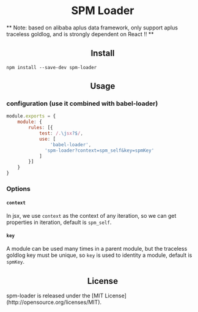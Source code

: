 <div align="center">
<h1>SPM Loader</h1>
</div>

** Note: based on alibaba aplus data framework, only support aplus traceless goldlog, and is strongly dependent on React !! **  

<h2 align="center">Install</h2>

```
npm install --save-dev spm-loader
```

<h2 align="center">Usage</h2>

### configuration (use it combined with babel-loader)
```js
module.exports = {
	module: {
    	rules: [{
        	test: /.\jsx?$/,
            use: [
            	'babel-loader',
              'spm-loader?context=spm_self&key=spmKey'
            ]
        }]
    }
}
```

### Options
#### `context`
In jsx, we use `context` as the context of any iteration, so we can get properties in iteration, default is `spm_self`.

#### `key`
A module can be used many times in a parent module, but the traceless goldlog key must be unique, so `key` is used to identity a module, default is `spmKey`.

<h2 align="center">License</h2>
spm-loader is released under the [MIT License](http://opensource.org/licenses/MIT).
